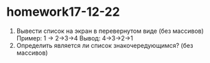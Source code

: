 # homework17-12-22

1) Вывести список на экран в перевернутом виде (без массивов)
Пример:
1 -> 2->3->4
Вывод:
4->3->2->1
2) Определить является ли список знакочередующимся? (без массивов)
